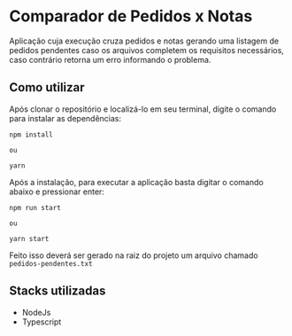 
# Comparador de Pedidos x Notas

Aplicação cuja execução cruza pedidos e notas gerando uma listagem de pedidos
pendentes caso os arquivos completem os requisitos necessários, caso contrário retorna um erro informando o problema.




## Como utilizar

Após clonar o repositório e localizá-lo em seu terminal, digite o comando para instalar as dependências:

```
npm install

ou

yarn
```

Após a instalação, para executar a aplicação basta digitar o comando abaixo e pressionar enter:

```
npm run start

ou

yarn start
```

Feito isso deverá ser gerado na raiz do projeto um arquivo chamado `pedidos-pendentes.txt`


## Stacks utilizadas

- NodeJs
- Typescript